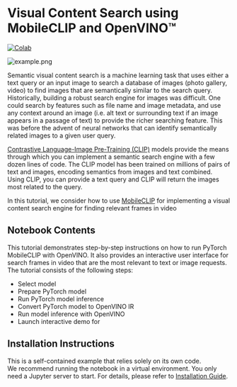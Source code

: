 # Visual Content Search using MobileCLIP and OpenVINO™
[![Colab](https://colab.research.google.com/assets/colab-badge.svg)](https://colab.research.google.com/github/openvinotoolkit/openvino_notebooks/blob/main/notebooks/mobileclip-video-search/mobileclip-video-search.ipynb)

![example.png](https://github.com/openvinotoolkit/openvino_notebooks/assets/29454499/4e241f82-548e-41c2-b1f4-45b319d3e519)

Semantic visual content search is a machine learning task that uses either a text query or an input image to search a database of images (photo gallery, video) to find images that are semantically similar to the search query. 
Historically, building a robust search engine for images was difficult. One could search by features such as file name and image metadata, and use any context around an image (i.e. alt text or surrounding text if an image appears in a passage of text) to provide the richer searching feature. This was before the advent of neural networks that can identify semantically related images to a given user query.

[Contrastive Language-Image Pre-Training (CLIP)](https://arxiv.org/abs/2103.00020) models provide the means through which you can implement a semantic search engine with a few dozen lines of code. The CLIP model has been trained on millions of pairs of text and images, encoding semantics from images and text combined. Using CLIP, you can provide a text query and CLIP will return the images most related to the query.

In this tutorial, we consider how to use [MobileCLIP](https://arxiv.org/pdf/2311.17049.pdf) for implementing a visual content search engine for finding relevant frames in video

## Notebook Contents

This tutorial demonstrates step-by-step instructions on how to run PyTorch MobileCLIP  with OpenVINO. It also provides an interactive user interface for search frames in video that are the most relevant to text or image requests.
The tutorial consists of the following steps:


- Select model
- Prepare PyTorch model
- Run PyTorch model inference
- Convert PyTorch model to OpenVINO IR
- Run model inference with OpenVINO
- Launch interactive demo for 


## Installation Instructions

This is a self-contained example that relies solely on its own code.</br>
We recommend  running the notebook in a virtual environment. You only need a Jupyter server to start.
For details, please refer to [Installation Guide](../../README.md).